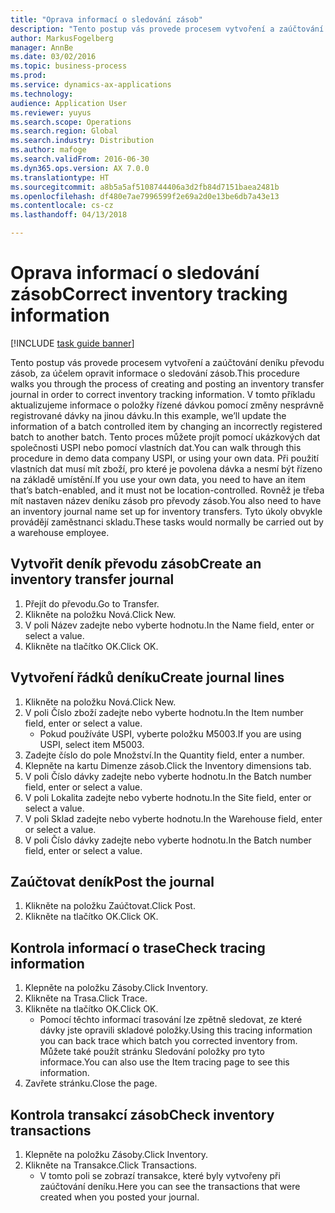 ```yaml
---
title: "Oprava informací o sledování zásob"
description: "Tento postup vás provede procesem vytvoření a zaúčtování deníku převodu zásob, za účelem opravit informace o sledování zásob."
author: MarkusFogelberg
manager: AnnBe
ms.date: 03/02/2016
ms.topic: business-process
ms.prod: 
ms.service: dynamics-ax-applications
ms.technology: 
audience: Application User
ms.reviewer: yuyus
ms.search.scope: Operations
ms.search.region: Global
ms.search.industry: Distribution
ms.author: mafoge
ms.search.validFrom: 2016-06-30
ms.dyn365.ops.version: AX 7.0.0
ms.translationtype: HT
ms.sourcegitcommit: a8b5a5af5108744406a3d2fb84d7151baea2481b
ms.openlocfilehash: df480e7ae7996599f2e69a2d0e13be6db7a43e13
ms.contentlocale: cs-cz
ms.lasthandoff: 04/13/2018

---
```

# <a name="correct-inventory-tracking-information"></a><span data-ttu-id="97d9b-103">Oprava informací o sledování zásob</span><span class="sxs-lookup"><span data-stu-id="97d9b-103">Correct inventory tracking information</span></span>

[!INCLUDE [task guide banner](../../includes/task-guide-banner.md)]

<span data-ttu-id="97d9b-104">Tento postup vás provede procesem vytvoření a zaúčtování deníku převodu zásob, za účelem opravit informace o sledování zásob.</span><span class="sxs-lookup"><span data-stu-id="97d9b-104">This procedure walks you through the process of creating and posting an inventory transfer journal in order to correct inventory tracking information.</span></span> <span data-ttu-id="97d9b-105">V tomto příkladu aktualizujeme informace o položky řízené dávkou pomocí změny nesprávně registrované dávky na jinou dávku.</span><span class="sxs-lookup"><span data-stu-id="97d9b-105">In this example, we’ll update the information of a batch controlled item by changing an incorrectly registered batch to another batch.</span></span> <span data-ttu-id="97d9b-106">Tento proces můžete projít pomocí ukázkových dat společnosti USPI nebo pomocí vlastních dat.</span><span class="sxs-lookup"><span data-stu-id="97d9b-106">You can walk through this procedure in demo data company USPI, or using your own data.</span></span> <span data-ttu-id="97d9b-107">Při použití vlastních dat musí mít zboží, pro které je povolena dávka a nesmí být řízeno na základě umístění.</span><span class="sxs-lookup"><span data-stu-id="97d9b-107">If you use your own data, you need to have an item that’s batch-enabled, and it must not be location-controlled.</span></span> <span data-ttu-id="97d9b-108">Rovněž je třeba mít nastaven název deníku zásob pro převody zásob.</span><span class="sxs-lookup"><span data-stu-id="97d9b-108">You also need to have an inventory journal name set up for inventory transfers.</span></span> <span data-ttu-id="97d9b-109">Tyto úkoly obvykle provádějí zaměstnanci skladu.</span><span class="sxs-lookup"><span data-stu-id="97d9b-109">These tasks would normally be carried out by a warehouse employee.</span></span>


## <a name="create-an-inventory-transfer-journal"></a><span data-ttu-id="97d9b-110">Vytvořit deník převodu zásob</span><span class="sxs-lookup"><span data-stu-id="97d9b-110">Create an inventory transfer journal</span></span>
1. <span data-ttu-id="97d9b-111">Přejít do převodu.</span><span class="sxs-lookup"><span data-stu-id="97d9b-111">Go to Transfer.</span></span>
2. <span data-ttu-id="97d9b-112">Klikněte na položku Nová.</span><span class="sxs-lookup"><span data-stu-id="97d9b-112">Click New.</span></span>
3. <span data-ttu-id="97d9b-113">V poli Název zadejte nebo vyberte hodnotu.</span><span class="sxs-lookup"><span data-stu-id="97d9b-113">In the Name field, enter or select a value.</span></span>
4. <span data-ttu-id="97d9b-114">Klikněte na tlačítko OK.</span><span class="sxs-lookup"><span data-stu-id="97d9b-114">Click OK.</span></span>

## <a name="create-journal-lines"></a><span data-ttu-id="97d9b-115">Vytvoření řádků deníku</span><span class="sxs-lookup"><span data-stu-id="97d9b-115">Create journal lines</span></span>
1. <span data-ttu-id="97d9b-116">Klikněte na položku Nová.</span><span class="sxs-lookup"><span data-stu-id="97d9b-116">Click New.</span></span>
2. <span data-ttu-id="97d9b-117">V poli Číslo zboží zadejte nebo vyberte hodnotu.</span><span class="sxs-lookup"><span data-stu-id="97d9b-117">In the Item number field, enter or select a value.</span></span>
    * <span data-ttu-id="97d9b-118">Pokud používáte USPI, vyberte položku M5003.</span><span class="sxs-lookup"><span data-stu-id="97d9b-118">If you are using USPI, select item M5003.</span></span>  
3. <span data-ttu-id="97d9b-119">Zadejte číslo do pole Množství.</span><span class="sxs-lookup"><span data-stu-id="97d9b-119">In the Quantity field, enter a number.</span></span>
4. <span data-ttu-id="97d9b-120">Klepněte na kartu Dimenze zásob.</span><span class="sxs-lookup"><span data-stu-id="97d9b-120">Click the Inventory dimensions tab.</span></span>
5. <span data-ttu-id="97d9b-121">V poli Číslo dávky zadejte nebo vyberte hodnotu.</span><span class="sxs-lookup"><span data-stu-id="97d9b-121">In the Batch number field, enter or select a value.</span></span>
6. <span data-ttu-id="97d9b-122">V poli Lokalita zadejte nebo vyberte hodnotu.</span><span class="sxs-lookup"><span data-stu-id="97d9b-122">In the Site field, enter or select a value.</span></span>
7. <span data-ttu-id="97d9b-123">V poli Sklad zadejte nebo vyberte hodnotu.</span><span class="sxs-lookup"><span data-stu-id="97d9b-123">In the Warehouse field, enter or select a value.</span></span>
8. <span data-ttu-id="97d9b-124">V poli Číslo dávky zadejte nebo vyberte hodnotu.</span><span class="sxs-lookup"><span data-stu-id="97d9b-124">In the Batch number field, enter or select a value.</span></span>

## <a name="post-the-journal"></a><span data-ttu-id="97d9b-125">Zaúčtovat deník</span><span class="sxs-lookup"><span data-stu-id="97d9b-125">Post the journal</span></span>
1. <span data-ttu-id="97d9b-126">Klikněte na položku Zaúčtovat.</span><span class="sxs-lookup"><span data-stu-id="97d9b-126">Click Post.</span></span>
2. <span data-ttu-id="97d9b-127">Klikněte na tlačítko OK.</span><span class="sxs-lookup"><span data-stu-id="97d9b-127">Click OK.</span></span>

## <a name="check-tracing-information"></a><span data-ttu-id="97d9b-128">Kontrola informací o trase</span><span class="sxs-lookup"><span data-stu-id="97d9b-128">Check tracing information</span></span>
1. <span data-ttu-id="97d9b-129">Klepněte na položku Zásoby.</span><span class="sxs-lookup"><span data-stu-id="97d9b-129">Click Inventory.</span></span>
2. <span data-ttu-id="97d9b-130">Klikněte na Trasa.</span><span class="sxs-lookup"><span data-stu-id="97d9b-130">Click Trace.</span></span>
3. <span data-ttu-id="97d9b-131">Klikněte na tlačítko OK.</span><span class="sxs-lookup"><span data-stu-id="97d9b-131">Click OK.</span></span>
    * <span data-ttu-id="97d9b-132">Pomocí těchto informací trasování lze zpětně sledovat, ze které dávky jste opravili skladové položky.</span><span class="sxs-lookup"><span data-stu-id="97d9b-132">Using this tracing information you can back trace which batch you corrected inventory from.</span></span>  <span data-ttu-id="97d9b-133">Můžete také použít stránku Sledování položky pro tyto informace.</span><span class="sxs-lookup"><span data-stu-id="97d9b-133">You can also use the Item tracing page to see this information.</span></span>  
4. <span data-ttu-id="97d9b-134">Zavřete stránku.</span><span class="sxs-lookup"><span data-stu-id="97d9b-134">Close the page.</span></span>

## <a name="check-inventory-transactions"></a><span data-ttu-id="97d9b-135">Kontrola transakcí zásob</span><span class="sxs-lookup"><span data-stu-id="97d9b-135">Check inventory transactions</span></span>
1. <span data-ttu-id="97d9b-136">Klepněte na položku Zásoby.</span><span class="sxs-lookup"><span data-stu-id="97d9b-136">Click Inventory.</span></span>
2. <span data-ttu-id="97d9b-137">Klikněte na Transakce.</span><span class="sxs-lookup"><span data-stu-id="97d9b-137">Click Transactions.</span></span>
    * <span data-ttu-id="97d9b-138">V tomto poli se zobrazí transakce, které byly vytvořeny při zaúčtování deníku.</span><span class="sxs-lookup"><span data-stu-id="97d9b-138">Here you can see the transactions that were created when you posted your journal.</span></span>   

